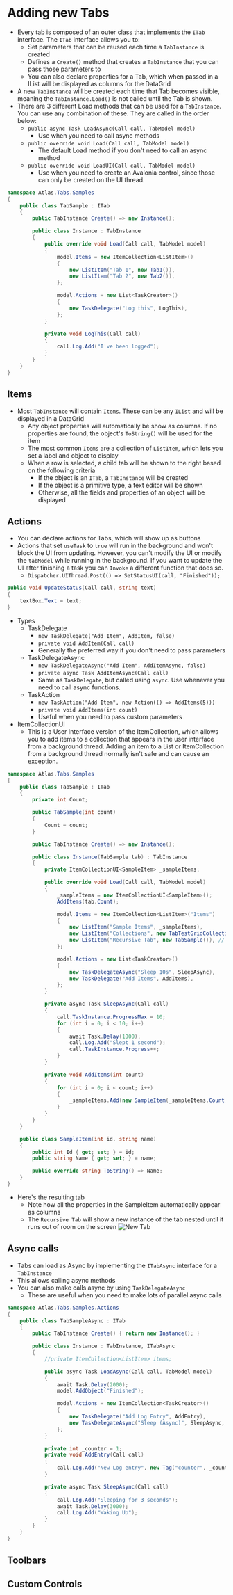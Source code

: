 # Adding new Tabs

* Every tab is composed of an outer class that implements the `ITab` interface. The `ITab` interface allows you to:
  - Set parameters that can be reused each time a `TabInstance` is created
  - Defines a `Create()` method that creates a `TabInstance` that you can pass those parameters to
  - You can also declare properties for a Tab, which when passed in a IList will be displayed as columns for the DataGrid
* A new `TabInstance` will be created each time that Tab becomes visible, meaning the `TabInstance.Load()` is not called until the Tab is shown.
* There are 3 different Load methods that can be used for a `TabInstance`. You can use any combination of these. They are called in the order below:
  - `public async Task LoadAsync(Call call, TabModel model)`
    - Use when you need to call async methods
  - `public override void Load(Call call, TabModel model)`
    - The default Load method if you don't need to call an async method
  - `public override void LoadUI(Call call, TabModel model)`
    - Use when you need to create an Avalonia control, since those can only be created on the UI thread.
```csharp
namespace Atlas.Tabs.Samples
{
	public class TabSample : ITab
	{
		public TabInstance Create() => new Instance();

		public class Instance : TabInstance
		{
			public override void Load(Call call, TabModel model)
			{
				model.Items = new ItemCollection<ListItem>()
				{
					new ListItem("Tab 1", new Tab1()),
					new ListItem("Tab 2", new Tab2()),
				};

				model.Actions = new List<TaskCreator>()
				{
					new TaskDelegate("Log this", LogThis),
				};
			}

			private void LogThis(Call call)
			{
				call.Log.Add("I've been logged");
			}
		}
	}
}
```

## Items
* Most `TabInstance` will contain `Items`. These can be any `IList` and will be displayed in a DataGrid
  - Any object properties will automatically be show as columns. If no properties are found, the object's `ToString()` will be used for the item
  - The most common `Items` are a collection of `ListItem`, which lets you set a label and object to display
  - When a row is selected, a child tab will be shown to the right based on the following criteria
    - If the object is an `ITab`, a `TabInstance` will be created
	- If the object is a primitive type, a text editor will be shown
	- Otherwise, all the fields and properties of an object will be displayed

## Actions
* You can declare actions for Tabs, which will show up as buttons
* Actions that set `useTask` to `true` will run in the background and won't block the UI from updating. However, you can't modify the UI or modify the `tabModel` while running in the background. If you want to update the UI after finishing a task you can `Invoke` a different function that does so.
  - `Dispatcher.UIThread.Post(() => SetStatusUI(call, "Finished"));`
```csharp
public void UpdateStatus(Call call, string text)
{
	textBox.Text = text;
}
```
* Types
  - TaskDelegate
    - `new TaskDelegate("Add Item", AddItem, false)`
    - `private void AddItem(Call call)`
    - Generally the preferred way if you don't need to pass parameters
  - TaskDelegateAsync
    - `new TaskDelegateAsync("Add Item", AddItemAsync, false)`
    - `private async Task AddItemAsync(Call call)`
    - Same as `TaskDelegate`, but called using `async`. Use whenever you need to call async functions.
  - TaskAction
    - `new TaskAction("Add Item", new Action(() => AddItems(5)))`
    - `private void AddItems(int count)`
    - Useful when you need to pass custom parameters
* ItemCollectionUI
  - This is a User Interface version of the ItemCollection, which allows you to add items to a collection that appears in the user interface from a background thread. Adding an item to a List or ItemCollection from a background thread normally isn't safe and can cause an exception.
```csharp
namespace Atlas.Tabs.Samples
{
	public class TabSample : ITab
	{
		private int Count;

		public TabSample(int count)
		{
			Count = count;
		}

		public TabInstance Create() => new Instance();

		public class Instance(TabSample tab) : TabInstance
		{
			private ItemCollectionUI<SampleItem> _sampleItems;

			public override void Load(Call call, TabModel model)
			{
				_sampleItems = new ItemCollectionUI<SampleItem>();
				AddItems(tab.Count);

				model.Items = new ItemCollection<ListItem>("Items")
				{
					new ListItem("Sample Items", _sampleItems),
					new ListItem("Collections", new TabTestGridCollectionSize()),
					new ListItem("Recursive Tab", new TabSample()), // recursive
				};

				model.Actions = new List<TaskCreator>()
				{
					new TaskDelegateAsync("Sleep 10s", SleepAsync),
					new TaskDelegate("Add Items", AddItems),
				};
			}

			private async Task SleepAsync(Call call)
			{
				call.TaskInstance.ProgressMax = 10;
				for (int i = 0; i < 10; i++)
				{
					await Task.Delay(1000);
					call.Log.Add("Slept 1 second");
					call.TaskInstance.Progress++;
				}
			}

			private void AddItems(int count)
			{
				for (int i = 0; i < count; i++)
				{
					_sampleItems.Add(new SampleItem(_sampleItems.Count, "Item " + _sampleItems.Count));
				}
			}
		}
	}

	public class SampleItem(int id, string name)
	{
		public int Id { get; set; } = id;
		public string Name { get; set; } = name;

		public override string ToString() => Name;
	}
}
```
* Here's the resulting tab
  - Note how all the properties in the SampleItem automatically appear as columns
  - The `Recursive Tab` will show a new instance of the tab nested until it runs out of room on the screen
![New Tab](../Images/Screenshots/SampleTab.png)

## Async calls
  - Tabs can load as Async by implementing the `ITabAsync` interface for a `TabInstance`
  - This allows calling async methods
  - You can also make calls async by using `TaskDelegateAsync`
    - These are useful when you need to make lots of parallel async calls
```csharp
namespace Atlas.Tabs.Samples.Actions
{
	public class TabSampleAsync : ITab
	{
		public TabInstance Create() { return new Instance(); }

		public class Instance : TabInstance, ITabAsync
		{
			//private ItemCollection<ListItem> items;

			public async Task LoadAsync(Call call, TabModel model)
			{
				await Task.Delay(2000);
				model.AddObject("Finished");

				model.Actions = new ItemCollection<TaskCreator>()
				{
					new TaskDelegate("Add Log Entry", AddEntry),
					new TaskDelegateAsync("Sleep (Async)", SleepAsync, true, true),
				};
			}

			private int _counter = 1;
			private void AddEntry(Call call)
			{
				call.Log.Add("New Log entry", new Tag("counter", _counter++));
			}

			private async Task SleepAsync(Call call)
			{
				call.Log.Add("Sleeping for 3 seconds");
				await Task.Delay(3000);
				call.Log.Add("Waking Up");
			}
		}
	}
}
```

## Toolbars

## Custom Controls
